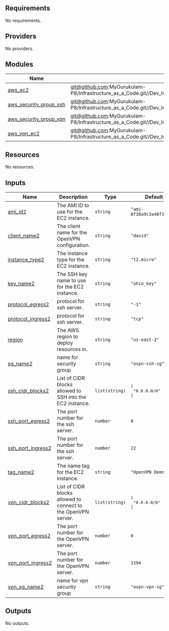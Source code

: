 <!-- BEGIN_TF_DOCS -->
## Requirements

No requirements.

## Providers

No providers.

## Modules

| Name | Source | Version |
|------|--------|---------|
| <a name="module_aws_ec2"></a> [aws\_ec2](#module\_aws\_ec2) | git@github.com:MyGurukulam-P8/Infrastructure_as_a_Code.git//Dev_Infrastructure/Modules/child_module/Openvpn/eip | Dev |
| <a name="module_aws_security_group_ssh"></a> [aws\_security\_group\_ssh](#module\_aws\_security\_group\_ssh) | git@github.com:MyGurukulam-P8/Infrastructure_as_a_Code.git//Dev_Infrastructure/Modules/child_module/Openvpn/ssh_sg | Dev |
| <a name="module_aws_security_group_vpn"></a> [aws\_security\_group\_vpn](#module\_aws\_security\_group\_vpn) | git@github.com:MyGurukulam-P8/Infrastructure_as_a_Code.git//Dev_Infrastructure/Modules/child_module/Openvpn/vpn_sg | Dev |
| <a name="module_aws_vpn_ec2"></a> [aws\_vpn\_ec2](#module\_aws\_vpn\_ec2) | git@github.com:MyGurukulam-P8/Infrastructure_as_a_Code.git//Dev_Infrastructure/Modules/child_module/Openvpn/ec2 | Dev |

## Resources

No resources.

## Inputs

| Name | Description | Type | Default | Required |
|------|-------------|------|---------|:--------:|
| <a name="input_ami_id2"></a> [ami\_id2](#input\_ami\_id2) | The AMI ID to use for the EC2 instance. | `string` | `"ami-0f30a9c3a48f3fa79"` | no |
| <a name="input_client_name2"></a> [client\_name2](#input\_client\_name2) | The client name for the OpenVPN configuration. | `string` | `"david"` | no |
| <a name="input_instance_type2"></a> [instance\_type2](#input\_instance\_type2) | The instance type for the EC2 instance. | `string` | `"t2.micro"` | no |
| <a name="input_key_name2"></a> [key\_name2](#input\_key\_name2) | The SSH key name to use for the EC2 instance. | `string` | `"ohio_key"` | no |
| <a name="input_protocol_egress2"></a> [protocol\_egress2](#input\_protocol\_egress2) | protocol for ssh server. | `string` | `"-1"` | no |
| <a name="input_protocol_ingress2"></a> [protocol\_ingress2](#input\_protocol\_ingress2) | protocol for ssh server. | `string` | `"tcp"` | no |
| <a name="input_region"></a> [region](#input\_region) | The AWS region to deploy resources in. | `string` | `"us-east-2"` | no |
| <a name="input_sg_name2"></a> [sg\_name2](#input\_sg\_name2) | name for security group | `string` | `"ovpn-ssh-sg"` | no |
| <a name="input_ssh_cidr_blocks2"></a> [ssh\_cidr\_blocks2](#input\_ssh\_cidr\_blocks2) | List of CIDR blocks allowed to SSH into the EC2 instance. | `list(string)` | <pre>[<br>  "0.0.0.0/0"<br>]</pre> | no |
| <a name="input_ssh_port_egress2"></a> [ssh\_port\_egress2](#input\_ssh\_port\_egress2) | The port number for the ssh server. | `number` | `0` | no |
| <a name="input_ssh_port_ingress2"></a> [ssh\_port\_ingress2](#input\_ssh\_port\_ingress2) | The port number for the ssh server. | `number` | `22` | no |
| <a name="input_tag_name2"></a> [tag\_name2](#input\_tag\_name2) | The name tag for the EC2 instance. | `string` | `"OpenVPN Demo"` | no |
| <a name="input_vpn_cidr_blocks2"></a> [vpn\_cidr\_blocks2](#input\_vpn\_cidr\_blocks2) | List of CIDR blocks allowed to connect to the OpenVPN server. | `list(string)` | <pre>[<br>  "0.0.0.0/0"<br>]</pre> | no |
| <a name="input_vpn_port_egress2"></a> [vpn\_port\_egress2](#input\_vpn\_port\_egress2) | The port number for the OpenVPN server. | `number` | `0` | no |
| <a name="input_vpn_port_ingress2"></a> [vpn\_port\_ingress2](#input\_vpn\_port\_ingress2) | The port number for the OpenVPN server. | `number` | `1194` | no |
| <a name="input_vpn_sg_name2"></a> [vpn\_sg\_name2](#input\_vpn\_sg\_name2) | name for vpn security group | `string` | `"ovpn-vpn-sg"` | no |

## Outputs

No outputs.
<!-- END_TF_DOCS -->